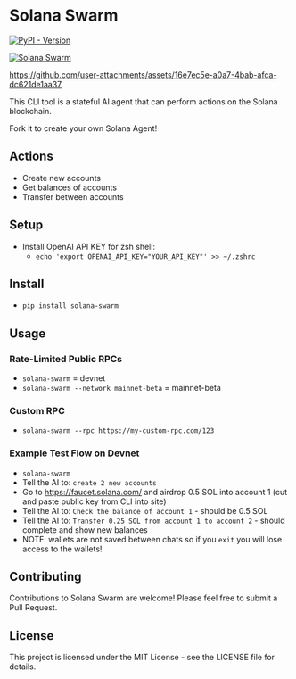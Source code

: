 # Solana Swarm

[![PyPI - Version](https://img.shields.io/pypi/v/solana-swarm)](https://pypi.org/project/solana-swarm/)

[![Solana Swarm](https://cdn.cometheart.com/solana-swarm-logo.jpeg)](https://solana-swarm.com)



https://github.com/user-attachments/assets/16e7ec5e-a0a7-4bab-afca-dc621de1aa37



This CLI tool is a stateful AI agent that can perform actions on the Solana blockchain.

Fork it to create your own Solana Agent!

## Actions
* Create new accounts
* Get balances of accounts
* Transfer between accounts

## Setup
* Install OpenAI API KEY for zsh shell:
    * `echo 'export OPENAI_API_KEY="YOUR_API_KEY"' >> ~/.zshrc`

## Install
* `pip install solana-swarm`

## Usage

### Rate-Limited Public RPCs
* `solana-swarm` = devnet
* `solana-swarm --network mainnet-beta` = mainnet-beta

### Custom RPC
* `solana-swarm --rpc https://my-custom-rpc.com/123`

### Example Test Flow on Devnet
* `solana-swarm`
* Tell the AI to: `create 2 new accounts`
* Go to https://faucet.solana.com/ and airdrop 0.5 SOL into account 1 (cut and paste public key from CLI into site)
* Tell the AI to: `Check the balance of account 1` - should be 0.5 SOL
* Tell the AI to: `Transfer 0.25 SOL from account 1 to account 2` - should complete and show new balances
* NOTE: wallets are not saved between chats so if you `exit` you will lose access to the wallets!

## Contributing
Contributions to Solana Swarm are welcome! Please feel free to submit a Pull Request.

## License
This project is licensed under the MIT License - see the LICENSE file for details.
